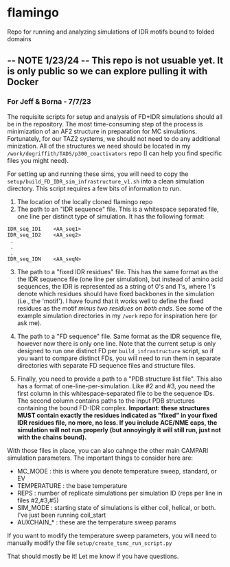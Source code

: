 # flamingo
Repo for running and analyzing simulations of IDR motifs bound to folded domains

## -- NOTE 1/23/24 -- This repo is not usuable yet. It is only public so we can explore pulling it with Docker ##



### For Jeff & Borna - 7/7/23

The requisite scripts for setup and analysis of FD+IDR simulations should all be in the repository. The most time-consuming step of the process is minimization of an AF2 structure in preparation for MC simulations. Fortunately, for our TAZ2 systems, we should not need to do any additional minization. All of the structures we need should be located in my `/work/degriffith/TADS/p300_coactivators` repo (I can help you find specific files you might need). 

For setting up and running these sims, you will need to copy the `setup/build_FD_IDR_sim_infrastructure_v1.sh` into a clean simulation directory. This script requires a few bits of information to run. 

1. The location of the locally cloned flamingo repo
2. The path to an "IDR sequence" file. This is a whitespace separated file, one line per distinct type of simulation. It has the following format:

```
IDR_seq_ID1    <AA_seq1>
IDR_seq_ID2    <AA_seq2>
 .
 .
 .
IDR_seq_IDN	   <AA_seqN>
```

3. The path to a "fixed IDR residues" file. This has the same format as the the IDR sequence file (one line per simulation), but instead of amino acid sequences, the IDR is represented as a string of 0's and 1's, where 1's denote which residues should have fixed backbones in the simulation (i.e., the 'motif'). I have found that it works well to define the fixed residues as the motif *minus two residues on both ends*. See some of the example simulation directories in my `/work` repo for inspiration here (or ask me).

4. The path to a "FD sequence" file. Same format as the IDR sequence file, however now there is only one line. Note that the current setup is only designed to run one distinct FD per `build_infrastructure` script, so if you want to compare distinct FDs, you will need to run them in separate directories with separate FD sequence files and structure files.

5. Finally, you need to provide a path to a "PDB structure list file". This also has a format of one-line-per-simulation. Like #2 and #3, you need the first column in this whitespace-separated file to be the sequence IDs. The second column contains paths to the input PDB structures containing the bound FD-IDR complex. **Important: these structures MUST contain exactly the residues indicated as "fixed" in your fixed IDR residues file, no more, no less. If you include ACE/NME caps, the simulation will not run properly (but annoyingly it will still run, just not with the chains bound).**


With those files in place, you can also cahnge the other main CAMPARI simulation parameters. The important things to consider here are:

 - MC_MODE : this is where you denote temperature sweep, standard, or EV
 - TEMPERATURE : the base temperature 
 - REPS : number of replicate simulations per simulation ID (reps per line in files #2,#3,#5)
 - SIM_MODE : starting state of simulations is either coil, helical, or both. I've just been running coil_start
 - AUXCHAIN_* : these are the temperature sweep params 

If you want to modify the temperature sweep parameters, you will need to manually modify the file `setup/create_tsmc_run_script.py`

That should mostly be it! Let me know if you have questions.
